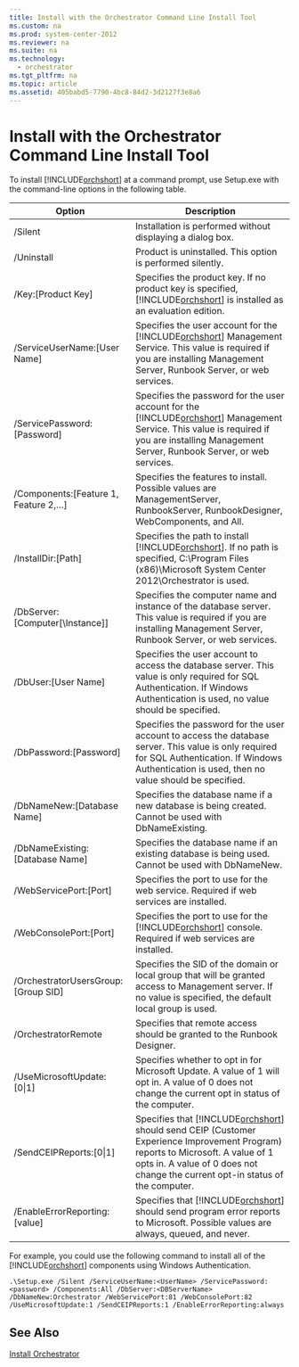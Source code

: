 ```yaml
---
title: Install with the Orchestrator Command Line Install Tool
ms.custom: na
ms.prod: system-center-2012
ms.reviewer: na
ms.suite: na
ms.technology: 
  - orchestrator
ms.tgt_pltfrm: na
ms.topic: article
ms.assetid: 405babd5-7790-4bc8-84d2-3d2127f3e8a6
---
```

# Install with the Orchestrator Command Line Install Tool
To install [!INCLUDE[orchshort](../Token/orchshort_md.md)] at a command prompt, use Setup.exe with the command\-line options in the following table.

|Option|Description|
|----------|---------------|
|\/Silent|Installation is performed without displaying a dialog box.|
|\/Uninstall|Product is uninstalled. This option is performed silently.|
|\/Key:\[Product Key\]|Specifies the product key. If no product key is specified, [!INCLUDE[orchshort](../Token/orchshort_md.md)] is installed as an evaluation edition.|
|\/ServiceUserName:\[User Name\]|Specifies the user account for the [!INCLUDE[orchshort](../Token/orchshort_md.md)] Management Service. This value is required if you are installing Management Server, Runbook Server, or web services.|
|\/ServicePassword:\[Password\]|Specifies the password for the user account for the [!INCLUDE[orchshort](../Token/orchshort_md.md)] Management Service. This value is required if you are installing Management Server, Runbook Server, or web services.|
|\/Components:\[Feature 1, Feature 2,…\]|Specifies the features to install. Possible values are ManagementServer, RunbookServer, RunbookDesigner, WebComponents, and All.|
|\/InstallDir:\[Path\]|Specifies the path to install [!INCLUDE[orchshort](../Token/orchshort_md.md)]. If no path is specified, C:\\Program Files \(x86\)\\Microsoft System Center 2012\\Orchestrator is used.|
|\/DbServer:\[Computer\[\\Instance\]\]|Specifies the computer name and instance of the database server. This value is required if you are installing Management Server, Runbook Server, or web services.|
|\/DbUser:\[User Name\]|Specifies the user account to access the database server. This value is only required for SQL Authentication. If Windows Authentication is used, no value should be specified.|
|\/DbPassword:\[Password\]|Specifies the password for the user account to access the database server. This value is only required for SQL Authentication. If Windows Authentication is used, then no value should be specified.|
|\/DbNameNew:\[Database Name\]|Specifies the database name if a new database is being created. Cannot be used with DbNameExisting.|
|\/DbNameExisting:\[Database Name\]|Specifies the database name if an existing database is being used. Cannot be used with DbNameNew.|
|\/WebServicePort:\[Port\]|Specifies the port to use for the web service. Required if web services are installed.|
|\/WebConsolePort:\[Port\]|Specifies the port to use for the [!INCLUDE[orchshort](../Token/orchshort_md.md)] console. Required if web services are installed.|
|\/OrchestratorUsersGroup:\[Group SID\]|Specifies the SID of the domain or local group that will be granted access to Management server. If no value is specified, the default local group is used.|
|\/OrchestratorRemote|Specifies that remote access should be granted to the Runbook Designer.|
|\/UseMicrosoftUpdate:\[0&#124;1\]|Specifies whether to opt in for Microsoft Update. A value of 1 will opt in. A value of 0 does not change the current opt in status of the computer.|
|\/SendCEIPReports:\[0&#124;1\]|Specifies that [!INCLUDE[orchshort](../Token/orchshort_md.md)] should send CEIP \(Customer Experience Improvement Program\) reports to Microsoft. A value of 1 opts in. A value of 0 does not change the current opt\-in status of the computer.|
|\/EnableErrorReporting:\[value\]|Specifies that [!INCLUDE[orchshort](../Token/orchshort_md.md)] should send program error reports to Microsoft. Possible values are always, queued, and never.|

For example, you could use the following command to install all of the [!INCLUDE[orchshort](../Token/orchshort_md.md)] components using Windows Authentication.

```
.\Setup.exe /Silent /ServiceUserName:<UserName> /ServicePassword:<password> /Components:All /DbServer:<DBServerName> /DbNameNew:Orchestrator /WebServicePort:81 /WebConsolePort:82 /UseMicrosoftUpdate:1 /SendCEIPReports:1 /EnableErrorReporting:always
```

## See Also
[Install Orchestrator](../Topic/Install-Orchestrator.md)

